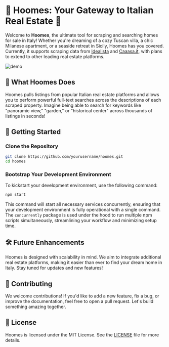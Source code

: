# 🏡 Hoomes: Your Gateway to Italian Real Estate 🏡

Welcome to **Hoomes**, the ultimate tool for scraping and searching homes for sale in Italy! Whether you're dreaming of a cozy Tuscan villa, a chic Milanese apartment, or a seaside retreat in Sicily, Hoomes has you covered. Currently, it supports scraping data from [Idealista](https://www.idealista.it/) and [Caaasa.it](https://www.caasa.it/), with plans to extend to other leading real estate platforms. 

![demo](https://github.com/pinkynrg/Hoomes/blob/main/demo.gif)

## 🌟 What Hoomes Does

Hoomes pulls listings from popular Italian real estate platforms and allows you to perform powerful full-text searches across the descriptions of each scraped property. Imagine being able to search for keywords like "panoramic view," "garden," or "historical center" across thousands of listings in seconds!

## 🚀 Getting Started

### Clone the Repository

```bash
git clone https://github.com/yourusername/hoomes.git
cd hoomes
```

### Bootstrap Your Development Environment

To kickstart your development environment, use the following command:

```bash
npm start
```

This command will start all necessary services concurrently, ensuring that your development environment is fully operational with a single command. The `concurrently` package is used under the hood to run multiple npm scripts simultaneously, streamlining your workflow and minimizing setup time.
   
## 🛠️ Future Enhancements

Hoomes is designed with scalability in mind. We aim to integrate additional real estate platforms, making it easier than ever to find your dream home in Italy. Stay tuned for updates and new features!

## 🤝 Contributing

We welcome contributions! If you'd like to add a new feature, fix a bug, or improve the documentation, feel free to open a pull request. Let's build something amazing together.

## 📜 License

Hoomes is licensed under the MIT License. See the [LICENSE](LICENSE) file for more details.
